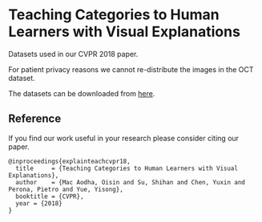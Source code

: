 # Teaching Categories to Human Learners with Visual Explanations
Datasets used in our CVPR 2018 paper.  

For patient privacy reasons we cannot re-distribute the images in the OCT dataset.  

The datasets can be downloaded from [here](https://homepages.inf.ed.ac.uk/omacaod/files/cvpr_2018_teach_data.zip).

## Reference
If you find our work useful in your research please consider citing our paper.  
```
@inproceedings{explainteachcvpr18,
  title     = {Teaching Categories to Human Learners with Visual Explanations},
  author    = {Mac Aodha, Oisin and Su, Shihan and Chen, Yuxin and Perona, Pietro and Yue, Yisong},
  booktitle = {CVPR},
  year = {2018}
}
```
